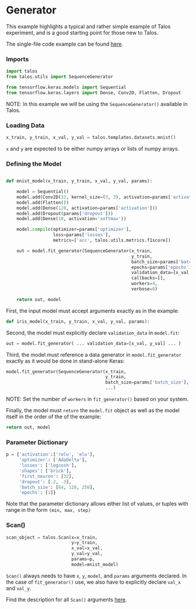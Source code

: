 # Generator

This example highlights a typical and rather simple example of Talos experiment, and is a good starting point for those new to Talos.

The single-file code example can be found [here](Examples_Generator_Code.md).

### Imports

```python
import talos
from talos.utils import SequenceGenerator

from tensorflow.keras.models import Sequential
from tensorflow.keras.layers import Dense, Conv2D, Flatten, Dropout
```
NOTE: In this example we will be using the `SequenceGenerator()` available in Talos.


### Loading Data
```python
x_train, y_train, x_val, y_val = talos.templates.datasets.mnist()
```
`x` and `y` are expected to be either numpy arrays or lists of numpy arrays.

### Defining the Model
```python

def mnist_model(x_train, y_train, x_val, y_val, params):

    model = Sequential()
    model.add(Conv2D(32, kernel_size=(3, 3), activation=params['activation'], input_shape=(28, 28, 1)))
    model.add(Flatten())
    model.add(Dense(128, activation=params['activation']))
    model.add(Dropout(params['dropout']))
    model.add(Dense(10, activation='softmax'))

    model.compile(optimizer=params['optimizer'],
                  loss=params['losses'],
                  metrics=['acc', talos.utils.metrics.f1score])

    out = model.fit_generator(SequenceGenerator(x_train,
                                                y_train,
                                                batch_size=params['batch_size']),
                                                epochs=params['epochs'],
                                                validation_data=[x_val, y_val],
                                                callbacks=[],
                                                workers=4,
                                                verbose=0)

    return out, model
```

First, the input model must accept arguments exactly as in the example:

```python
def iris_model(x_train, y_train, x_val, y_val, params):
```

Second, the model must explicitly declare `validation_data` in `model.fit`:

```python
out = model.fit_generator( ... validation_data=[x_val, y_val] ... )
```

Third, the model must reference a data generator in `model.fit_generator` exactly as it would be done in stand-alone Keras:

```python
model.fit_generator(SequenceGenerator(x_train,
                                      y_train,
                                      batch_size=params['batch_size'],
                                      ...)
```

NOTE: Set the number of `workers` in `fit_generator()` based on your system.

Finally, the model must `return` the `model.fit` object as well as the model itself in the order of the of the example:

```python
return out, model
```


### Parameter Dictionary
```python
p = {'activation':['relu', 'elu'],
     'optimizer': ['AdaDelta'],
     'losses': ['logcosh'],
     'shapes': ['brick'],
     'first_neuron': [32],
     'dropout': [.2, .3],
     'batch_size': [64, 128, 256],
     'epochs': [1]}
```

Note that the parameter dictionary allows either list of values, or tuples with range in the form `(min, max, step)`


### Scan()
```python
scan_object = talos.Scan(x=x_train,
                         y=y_train,
                         x_val=x_val,
                         y_val=y_val,
                         params=p,
                         model=mnist_model)
```

`Scan()` always needs to have `x`, `y`, `model`, and `params` arguments declared. In the case of `fit_generator()` use, we also have to explicitly declare `val_x` and `val_y`.

Find the description for all `Scan()` arguments [here](Scan.md#scan-arguments).
